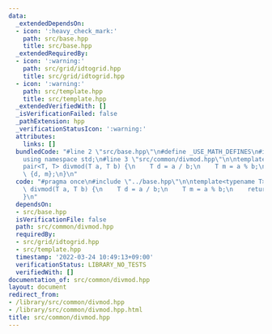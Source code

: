```yaml
---
data:
  _extendedDependsOn:
  - icon: ':heavy_check_mark:'
    path: src/base.hpp
    title: src/base.hpp
  _extendedRequiredBy:
  - icon: ':warning:'
    path: src/grid/idtogrid.hpp
    title: src/grid/idtogrid.hpp
  - icon: ':warning:'
    path: src/template.hpp
    title: src/template.hpp
  _extendedVerifiedWith: []
  _isVerificationFailed: false
  _pathExtension: hpp
  _verificationStatusIcon: ':warning:'
  attributes:
    links: []
  bundledCode: "#line 2 \"src/base.hpp\"\n#define _USE_MATH_DEFINES\n#include <bits/stdc++.h>\n\
    using namespace std;\n#line 3 \"src/common/divmod.hpp\"\n\ntemplate<typename T>\n\
    pair<T, T> divmod(T a, T b) {\n    T d = a / b;\n    T m = a % b;\n    return\
    \ {d, m};\n}\n"
  code: "#pragma once\n#include \"../base.hpp\"\n\ntemplate<typename T>\npair<T, T>\
    \ divmod(T a, T b) {\n    T d = a / b;\n    T m = a % b;\n    return {d, m};\n\
    }\n"
  dependsOn:
  - src/base.hpp
  isVerificationFile: false
  path: src/common/divmod.hpp
  requiredBy:
  - src/grid/idtogrid.hpp
  - src/template.hpp
  timestamp: '2022-03-24 10:49:13+09:00'
  verificationStatus: LIBRARY_NO_TESTS
  verifiedWith: []
documentation_of: src/common/divmod.hpp
layout: document
redirect_from:
- /library/src/common/divmod.hpp
- /library/src/common/divmod.hpp.html
title: src/common/divmod.hpp
---
```


